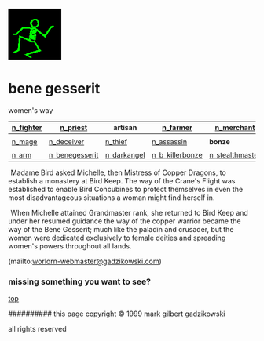 ![dancer](assets/dancer.gif)

# bene gesserit



 women's way

|  [n_fighter](n_fighter.md)  |  [n_priest](n_priest.md)              | **artisan**                     |  [n_farmer](n_farmer.md)                |  [n_merchant](n_merchant.md)            | 
| --------------------------- | ------------------------------------- | ------------------------------- | --------------------------------------- | --------------------------------------- | 
|                             |                                       |                                 |                                         |                                         | 
|  [n_mage](n_mage.md)        |  [n_deceiver](n_deceiver.md)          |  [n_thief](n_thief.md)          |  [n_assassin](n_assassin.md)            | **bonze**                               | 
|                             |                                       |                                 |                                         |                                         | 
|  [n_arm](n_arm.md)          |  [n_benegesserit](n_benegesserit.md)  |  [n_darkangel](n_darkangel.md)  |  [n_b_killerbonze](n_b_killerbonze.md)  |  [n_stealthmaster](n_stealthmaster.md)  | 

 





 

 ![xparent](assets/xparent.gif)  Madame Bird asked Michelle, then Mistress of Copper Dragons, to establish a monastery at Bird Keep. The way of the Crane's Flight was established to enable Bird Concubines to protect themselves in even the most disadvantageous situations a woman might find herself in. 

 ![xparent](assets/xparent.gif)  When Michelle attained Grandmaster rank, she returned to Bird Keep and under her resumed guidance the way of the copper warrior became the way of the Bene Gesserit; much like the paladin and crusader, but the women were dedicated exclusively to female deities and spreading women's powers throughout all lands. 

 (mailto:worlorn-webmaster@gadzikowski.com) 

 
### missing something you want to see?



 [top](#top) 

 
########## this page copyright © 1999 mark gilbert gadzikowski

 all rights reserved